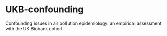 # UKB-confounding
Confounding issues in air pollution epidemiology: an empirical assessment with the UK Biobank cohort
